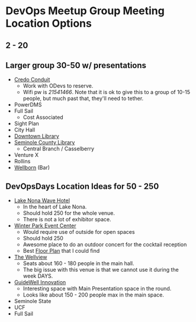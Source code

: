 # DevOps Meetup Group Meeting Location Options

## 2 - 20

## Larger group 30-50 w/ presentations

* [Credo Conduit](https://www.credoconduit.com/convening)
  * Work with ODevs to reserve.
  * Wifi pw is _21541466_. Note that it is ok to give this to a group of 10-15 people, but much past that, they'll need to tether.
* PowerDMS
* Full Sail
  * Cost Associated
* Sight Plan
* City Hall
* [Downtown Library](https://www.ocls.info/rooms-studios/latlon/28.568171,-81.346336/location/Orlando%20Public%20Library)
* [Seminole County Library](https://seminolecounty.librarycalendar.com/reserve-room)
  * Central Branch / Casselberry
* Venture X
* Rollins
* [Wellborn](https://www.thewellbornorlando.com/) (Bar)

## DevOpsDays Location Ideas for 50 - 250

* [Lake Nona Wave Hotel](https://www.lakenonawavehotel.com/orlando-event-venues/lake-nona-event-venues)
  * In the heart of Lake Nona.
  * Should hold 250 for the whole venue.
  * There is not a lot of exhibitor space.
* [Winter Park Event Center](https://cityofwinterpark.org/departments/parks-recreation/library-events-center/)
  * Would require use of outside for open spaces
  * Should hold 250
  * Awesome place to do an outdoor concert for the cocktail reception
  * Best [Floor Plan](https://www.architecturalrecord.com/ext/resources/Issues/2022/03-March/Winter-Park-Library-and-Events-Center-10.jpg) that I could find
* [The Wellview](https://thewellvue.com/)
  * Seats about 160 - 180 people in the main hall.
  * The big issue with this venue is that we cannot use it during the week DAYS.
* [GuideWell Innovation](https://guidewellinnovation.com/book-an-event/)
  * Interesting space with Main Presentation space in the round.
  * Looks like about 150 - 200 people max in the main space.
* Seminole State
* UCF
* Full Sail
